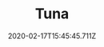 ---
templateKey: blog-post
featuredpost: false
date: 2020-02-17T15:45:45.711Z
type: fish
title: Tuna
description: A large fish that lives in the Beach.
note: 
sellPrice: 100
featuredimage: /img/Tuna.png
tags:
  - Beach
  - 6am – 7pm
  - Summer
  - Winter
  - AnyWeather
  - Ocean Fish Bundle
  - Fish Taco
---